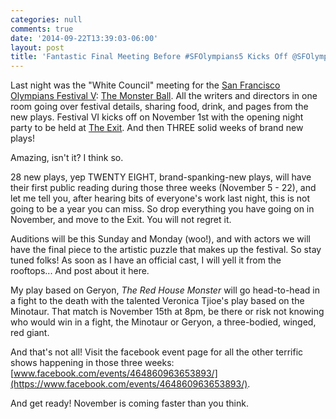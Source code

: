 ```yaml
---
categories: null
comments: true
date: '2014-09-22T13:39:03-06:00'
layout: post
title: 'Fantastic Final Meeting Before #SFOlympians5 Kicks Off @SFOlympiansFest #newplay'
---
```


Last night was the "White Council" meeting for the [San Francisco Olympians Festival V](sfolympians.com): [The Monster Ball](https://www.facebook.com/events/464860963653893/). All the writers and directors in one room going over festival details, sharing food, drink, and pages from the new plays. Festival VI kicks off on November 1st with the opening night party to be held at [The Exit](http://www.theexit.org/). And then THREE solid weeks of brand new plays!

Amazing, isn't it? I think so.

28 new plays, yep TWENTY EIGHT, brand-spanking-new plays, will have their first public reading during those three weeks (November 5 - 22), and let me tell you, after hearing bits of everyone's work last night, this is not going to be a year you can miss. So drop everything you have going on in November, and move to the Exit. You will not regret it.

Auditions will be this Sunday and Monday (woo!), and with actors we will have the final piece to the artistic puzzle that makes up the festival. So stay tuned folks! As soon as I have an official cast, I will yell it from the rooftops... And post about it here.

My play based on Geryon, *The Red House Monster* will go head-to-head in a fight to the death with the talented Veronica Tjioe's play based on the Minotaur. That match is November 15th at 8pm, be there or risk not knowing who would win in a fight, the Minotaur or Geryon, a three-bodied, winged, red giant.

And that's not all! Visit the facebook event page for all the other terrific shows happening in those three weeks: [www.facebook.com/events/464860963653893/](https://www.facebook.com/events/464860963653893/).

And get ready! November is coming faster than you think.